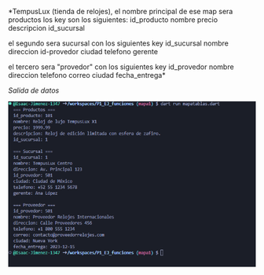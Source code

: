 *TempusLux (tienda de relojes), el nombre principal de ese map sera productos los key son los siguientes:
id_producto
nombre
precio
descripcion
id_sucursal

el segundo sera sucursal con los siguientes key
id_sucursal
nombre
direccion
id-provedor
ciudad
telefono
gerente

el tercero sera "provedor" con los siguientes key
id_provedor
nombre
direccion
telefono
correo
ciudad
fecha_entrega*

*Salida de datos*

![alt text](image-9.png)